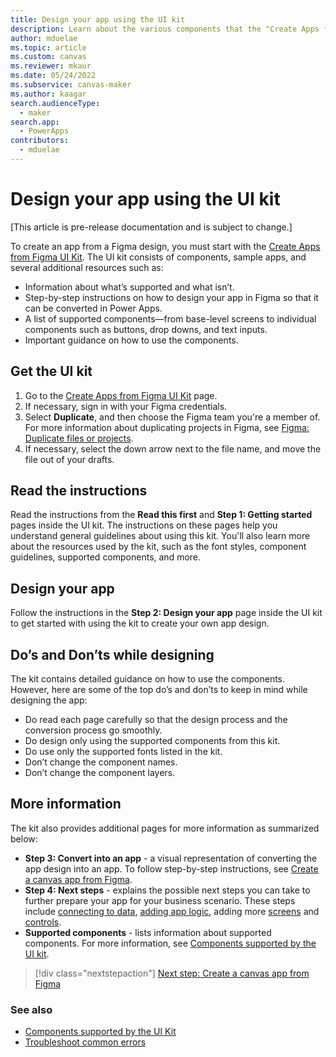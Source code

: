 ```yaml
---
title: Design your app using the UI kit
description: Learn about the various components that the "Create Apps from Figma UI Kit" supports.
author: mduelae
ms.topic: article
ms.custom: canvas
ms.reviewer: mkaur
ms.date: 05/24/2022
ms.subservice: canvas-maker
ms.author: kaagar
search.audienceType: 
  - maker
search.app: 
  - PowerApps
contributors:
  - mduelae
---
```


# Design your app using the UI kit

[This article is pre-release documentation and is subject to change.]

To create an app from a Figma design, you must start with the [Create Apps from Figma UI Kit](https://go.microsoft.com/fwlink/?linkid=2193981). The UI kit consists of components, sample apps, and several additional resources such as:

- Information about what’s supported and what isn’t.
- Step-by-step instructions on how to design your app in Figma so that it can be converted in Power Apps.
- A list of supported components&mdash;from base-level screens to individual components such as buttons, drop downs, and text inputs.
- Important guidance on how to use the components.

## Get the UI kit

1. Go to the [Create Apps from Figma UI Kit](https://go.microsoft.com/fwlink/?linkid=2193981) page.
1. If necessary, sign in with your Figma credentials.
1. Select **Duplicate**, and then choose the Figma team you're a member of. For more information about duplicating projects in Figma, see [Figma: Duplicate files or projects](https://help.figma.com/hc/articles/360038511533-Duplicate-files).
1. If necessary, select the down arrow next to the file name, and move the file out of your drafts.

## Read the instructions

Read the instructions from the **Read this first** and **Step 1: Getting started** pages inside the UI kit. The instructions on these pages help you understand general guidelines about using this kit. You'll also learn more about the resources used by the kit, such as the font styles, component guidelines, supported components, and more.

## Design your app

Follow the instructions in the **Step 2: Design your app** page inside the UI kit to get started with using the kit to create your own app design.

## Do’s and Don’ts while designing

The kit contains detailed guidance on how to use the components. However, here are some of the top do’s and don’ts to keep in mind while designing the app:

- Do read each page carefully so that the design process and the conversion process go smoothly.
- Do design only using the supported components from this kit.
- Do use only the supported fonts listed in the kit.
- Don’t change the component names.
- Don’t change the component layers.

## More information

The kit also provides additional pages for more information as summarized below:

- **Step 3: Convert into an app** - a visual representation of converting the app design into an app. To follow step-by-step instructions, see [Create a canvas app from Figma](create-app-from-figma.md).
- **Step 4: Next steps** - explains the possible next steps you can take to further prepare your app for your business scenario. These steps include [connecting to data](../add-data-connection.md), [adding app logic](../working-with-formulas.md), adding more [screens](../add-screen-context-variables.md) and [controls](../add-configure-controls.md).
- **Supported components** - lists information about supported components. For more information, see [Components supported by the UI kit](supported-components.md).

> [!div class="nextstepaction"]
> [Next step: Create a canvas app from Figma](create-app-from-figma.md)

### See also

- [Components supported by the UI Kit](supported-components.md)
- [Troubleshoot common errors](common-errors.md)

